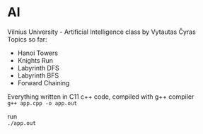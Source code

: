 # AI
Vilnius University - Artificial Intelligence class by Vytautas Čyras<br />
Topics so far:
- Hanoi Towers
- Knights Run
- Labyrinth DFS
- Labyrinth BFS
- Forward Chaining

Everything written in C11 c++ code, compiled with g++ compiler <br />
`g++ app.cpp -o app.out`

run <br />
`./app.out`
